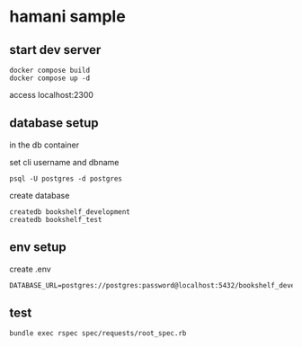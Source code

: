 # hamani sample

## start dev server

```
docker compose build
docker compose up -d
```

access localhost:2300

## database setup

in the db container

set cli username and dbname

```
psql -U postgres -d postgres
```

create database

```
createdb bookshelf_development
createdb bookshelf_test
```

## env setup

create .env

```
DATABASE_URL=postgres://postgres:password@localhost:5432/bookshelf_development
```

## test

```
bundle exec rspec spec/requests/root_spec.rb
```
